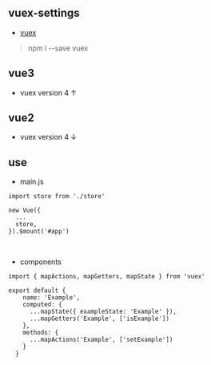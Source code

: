 ## vuex-settings
- [vuex](https://www.npmjs.com/package/vuex)
> npm i --save vuex

## vue3
- vuex version 4 ↑

## vue2
- vuex version 4 ↓

## use
- main.js
```
import store from './store'

new Vue({    
  ...
  store,
}).$mount('#app')
```

<br>

- components
```
import { mapActions, mapGetters, mapState } from 'vuex'

export default {
    name: 'Example',
    computed: {
      ...mapState({ exampleState: 'Example' }),
      ...mapGetters('Example', ['isExample'])
    },
    methods: {
      ...mapActions('Example', ['setExample'])
    }
  }

```

